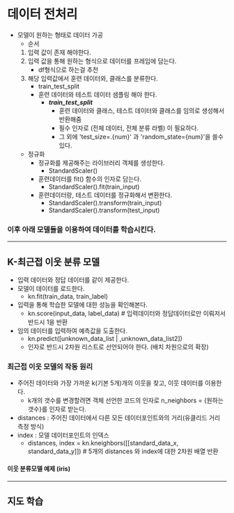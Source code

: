 # 데이터 전처리
- 모델이 원하는 형태로 데이터 가공
    - 순서
    1. 입력 값이 존재 해야한다.
    2. 입력 값을 통해 원하는 형식으로 데이터를 프레임에 담는다.
        - df형식으로 하는걸 추천
    3. 해당 입력값에서 훈련 데이터와, 클래스를 분류한다.
        - train_test_split
        - 훈련 데이터와 테스트 데이터 샘플링 해야 한다.
            - ***train_test_split***
                - 훈련 데이터와 클래스, 테스트 데이터와 클래스를 임의로 생성해서 반환해줌
                - 필수 인자로 (전체 데이터, 전체 분류 라벨) 이 필요하다.
                - 그 외에 'test_size=.{num}' 과 'random_state={num}'을 쓸수 있다.
    - 정규화 
        - 정규화를 제공해주는 라이브러리 객체를 생성한다.
            - StandardScaler()
        - 훈련데이터를 fit() 함수의 인자로 담는다.
            - StandardScaler().fit(train_input)
        - 훈련데이터랑, 테스트 데이터를 정규화해서 변환한다.
            - StandardScaler().transform(train_input)
            - StandardScaler().transform(test_input)

### 이후 아래 모델들을 이용하여 데이터를 학습시킨다.
---

## K-최근접 이웃 분류 모델
- 입력 데이터와 정답 데이터를 같이 제공한다.
- 모델이 데이터를 로드한다.
    - kn.fit(train_data, train_label)
- 입력을 통해 학습한 모델에 대한 성능을 확인해본다.
    - kn.score(input_data, label_data) # 입력데이터와 정답데이터로만 이뤄저서 반드시 1을 반환
- 임의 데이터를 입력하여 예측값을 도출한다.
    - kn.predict([unknown_data_list | ,unknown_data_list2])
    - 인자로 반드시 2차원 리스트로 선언되어야 한다. (배치 차원으로의 확장)

### 최근접 이웃 모델의 작동 원리
- 주어진 데이터와 가장 가까운 k(기본 5개)개의 이웃을 찾고, 이웃 데이터를 이용한다.
    - k개의 갯수를 변경할려면 객체 선언한 코드의 인자로 n_neighbors = {원하는 갯수}를 인자로 받는다.
- distances : 주어진 데이터에서 다른 모든 데이터포인트와의 거리(유클리드 거리 측정 방식)
- index : 모델 데이터포인트의 인덱스
    - distances, index = kn.kneighbors([[standard_data_x, standard_data_y]]) # 5개의 distances 와 index에 대한 2차원 배열 반환

#### 이웃 분류모델 예제 (iris)

---

## 지도 학습